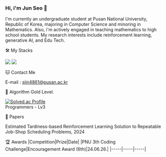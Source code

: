 ### Hi, i'm Jun Seo 👋
I'm currently an undergraduate student at Pusan National University, Republic of Korea, majoring in Computer Science and minoring in Mathematics.
Also, i'm actively engaged in teaching mathematics to high school students. 
My research interests include reinforcement learning, generative AI, and Edu Tech.

🛠️ My Stacks

<img src="https://img.shields.io/badge/Python-3766AB?style=flat-square&logo=Python&logoColor=white"/> <img src="https://img.shields.io/badge/Pytorch-FF6F00?style=flat-square&logo=Pytorch&logoColor=white"/> 

🐱 Contact Me

E-mail : sjin4861@pusan.ac.kr

🏅 Algorithm Gold Level. 

[![Solved.ac Profile](http://mazassumnida.wtf/api/v2/generate_badge?boj=sjin4861)](https://solved.ac/sjin4861/)  
Programmers - Lv3

📃 Papers

Estimated Tardiness-based Reinforcement Learning Solution to Repeatable Job-Shop Scheduling Problems, 2024

🏆 Awards
|Competition|Prize|Date|
|PNU 3th Coding Challenge|Encouragement Award (6th)|24.06.26.|
|-----|-----|-----|

